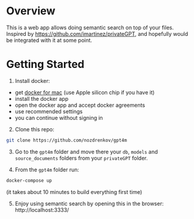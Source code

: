 # Overview

This is a web app allows doing semantic search on top of your files. Inspired by https://github.com/imartinez/privateGPT, and hopefully would be integrated with it at some point.

# Getting Started

1. Install docker:

- get [docker for mac](https://docs.docker.com/desktop/install/mac-install) (use Apple silicon chip if you have it)
- install the docker app
- open the docker app and accept docker agreements
- use recommended settings
- you can continue without signing in

2. Clone this repo:

```sh
git clone https://github.com/nozdrenkov/gpt4m
```

3. Go to the `gpt4m` folder and move there your `db`, `models` and `source_documents` folders from your `privateGPT` folder.

4. From the `gpt4m` folder run:

```sh
docker-compose up
```

(it takes about 10 minutes to build everything first time)

5. Enjoy using semantic search by opening this in the browser: http://localhost:3333/
